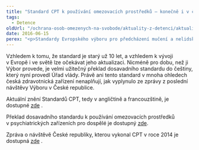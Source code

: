 ```yaml
---
title: "Standard CPT k používání omezovacích prostředků – konečně i v češtině"
tags:
  - Detence
oldUrl: "/ochrana-osob-omezenych-na-svobode/aktuality-z-detenci/aktuality-z-detenci-2016/standard-cpt-k-pouzivani-omezovacich-prostredku-konecne-i-v-cestine/"
date: 2016-06-15
perex: "<p>Standardy Evropského výboru pro předcházení mučení a nelidskému nebo ponižujícímu zacházení nebo trestání (CPT) tvoří tematické výňatky z každoročních všeobecných zpráv. K roku 2006 se datuje poslední aktualizace pasáže o používání omezovacích prostředků. Je posazena do kontextu zacházení v psychiatrických zařízeních pro dospělé. Nyní je dostupná také v češtině.</p>"
---
```


<!-- imported from the old website -->

<p>Vzhledem k tomu, že standard je starý už 10 let, a vzhledem k vývoji v Evropě i ve světě lze očekávat jeho aktualizaci. Nicméně pro dobu, než ji Výbor provede, je velmi užitečný překlad dosavadního standardu do češtiny, který nyní provedl Úřad vlády. Právě ani tento standard v mnoha ohledech česká zdravotnická zařízení nenaplňují, jak vyplynulo ze zprávy z poslední návštěvy Výboru v České republice.<a name="_GoBack"></a> </p> <p>Aktuální znění Standardů CPT, tedy v angličtině a francouzštině, je dostupné <a title="Otevření do nového okna" href="http://www.cpt.coe.int/en/docsstandards.htm" target="_blank">zde</a> .</p> <p>Překlad dosavadního standardu k používání omezovacích prostředků v psychiatrických zařízeních pro dospělé je dostupný <a href="http://www.ochrance.cz/uploads-import/ochrana_osob/ZARIZENI/Zdravotnicka_zarizeni/Standardy-CPT_omezovaci-prostredky-2006.pdf" target="_blank">zde</a>.</p> Zpráva o návštěvě České republiky, kterou vykonal CPT v roce 2014 je dostupná <a title="Otevření do nového okna" href="http://www.cpt.coe.int/en/states/cze.htm" target="_blank">zde</a> .<p></p>

